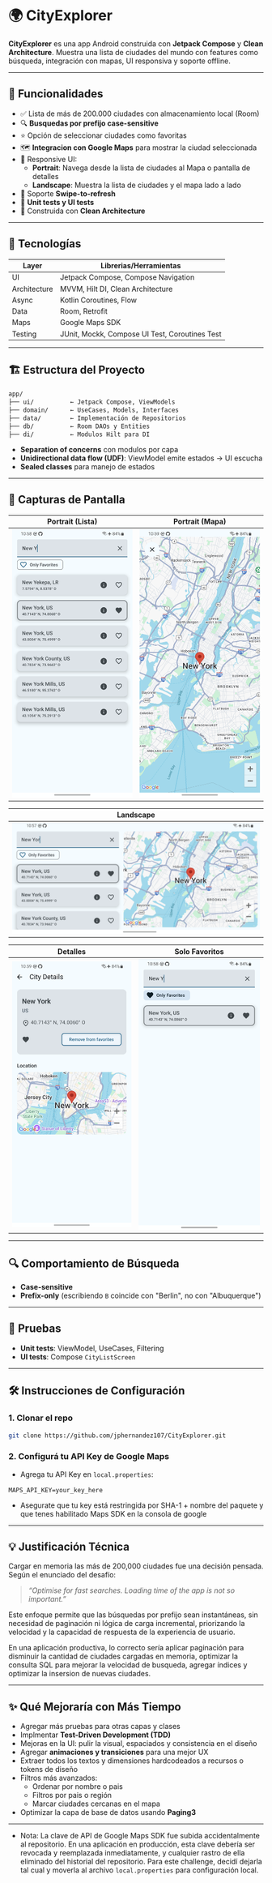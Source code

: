 # 🌍 CityExplorer

**CityExplorer** es una app Android construida con **Jetpack Compose** y **Clean Architecture**. Muestra una lista de ciudades del mundo con features como búsqueda, integración con mapas, UI responsiva y soporte offline.

---

## 🚀 Funcionalidades

- ✅ Lista de más de 200.000 ciudades con almacenamiento local (Room)
- 🔍 **Busquedas por prefijo case-sensitive**
- ⭐ Opción de seleccionar ciudades como favoritas
- 🗺️ **Integracion con Google Maps** para mostrar la ciudad seleccionada
- 📱 Responsive UI:
    - **Portrait**: Navega desde la lista de ciudades al Mapa o pantalla de detalles
    - **Landscape**: Muestra la lista de ciudades y el mapa lado a lado
- 🔄 Soporte **Swipe-to-refresh**
- 🧪 **Unit tests y UI tests**
- 🧱 Construida con **Clean Architecture**

---

## 🧰 Tecnologías

| Layer        | Librerias/Herramientas                         |
|--------------|------------------------------------------------|
| UI           | Jetpack Compose, Compose Navigation            |
| Architecture | MVVM, Hilt DI, Clean Architecture              |
| Async        | Kotlin Coroutines, Flow                        |
| Data         | Room, Retrofit                                 |
| Maps         | Google Maps SDK                                |
| Testing      | JUnit, Mockk, Compose UI Test, Coroutines Test |

---

## 🏗 Estructura del Proyecto

```
app/
├── ui/          ← Jetpack Compose, ViewModels
├── domain/      ← UseCases, Models, Interfaces
├── data/        ← Implementación de Repositorios
├── db/          ← Room DAOs y Entities
├── di/          ← Modulos Hilt para DI
```

- **Separation of concerns** con modulos por capa
- **Unidirectional data flow (UDF)**: ViewModel emite estados → UI escucha
- **Sealed classes** para manejo de estados

---

## 📸 Capturas de Pantalla

| Portrait (Lista)                               | Portrait (Mapa)                              |
|------------------------------------------------|----------------------------------------------|
| ![Lista](screenshots/CityExplorerPortrait.png) | ![Mapa](screenshots/CityExplorerFullMap.png) |

| Landscape                                           |
|-----------------------------------------------------|
| ![Landscape](screenshots/CityExplorerLandscape.png) |

| Detalles                                         | Solo Favoritos                                          |
|--------------------------------------------------|---------------------------------------------------------|
| ![Detalles](screenshots/CityExplorerDetails.png) | ![Favoritos](screenshots/CityExplorerOnlyFavorites.png) |

---

## 🔍 Comportamiento de Búsqueda

- **Case-sensitive**
- **Prefix-only** (escribiendo `B` coincide con "Berlin", no con "Albuquerque")

---

## 🧪 Pruebas

- **Unit tests**: ViewModel, UseCases, Filtering
- **UI tests**: Compose `CityListScreen`

---

## 🛠 Instrucciones de Configuración

### 1. Clonar el repo

```bash
git clone https://github.com/jphernandez107/CityExplorer.git
```

### 2. Configurá tu API Key de Google Maps

- Agrega tu API Key en `local.properties`:
```properties
MAPS_API_KEY=your_key_here
```

- Asegurate que tu key está restringida por SHA-1 + nombre del paquete y que tenes habilitado Maps SDK en la consola de google

---

## 💡 Justificación Técnica

Cargar en memoria las más de 200,000 ciudades fue una decisión pensada. Según el enunciado del desafío:

> _“Optimise for fast searches. Loading time of the app is not so important.”_

Este enfoque permite que las búsquedas por prefijo sean instantáneas, sin necesidad de paginación ni lógica de carga incremental, priorizando la velocidad y la capacidad de respuesta de la experiencia de usuario.

En una aplicación productiva, lo correcto sería aplicar paginación para disminuir la cantidad de ciudades cargadas en memoria, optimizar la consulta SQL para
mejorar la velocidad de busqueda, agregar índices y optimizar la insersion de nuevas ciudades.

---

## ✨ Qué Mejoraría con Más Tiempo

- Agregar más pruebas para otras capas y clases
- Implmentar **Test-Driven Development (TDD)**
- Mejoras en la UI: pulir la visual, espaciados y consistencia en el diseño
- Agregar **animaciones y transiciones** para una mejor UX
- Extraer todos los textos y dimensiones hardcodeados a recursos o tokens de diseño
- Filtros más avanzados:
    - Ordenar por nombre o pais
    - Filtros por pais o región
    - Marcar ciudades cercanas en el mapa
- Optimizar la capa de base de datos usando **Paging3**

---


- Nota: La clave de API de Google Maps SDK fue subida accidentalmente al repositorio. En una aplicación en producción, esta clave debería ser revocada y reemplazada inmediatamente, y cualquier rastro de ella eliminado del historial del repositorio. Para este challenge, decidí dejarla tal cual y moverla al archivo `local.properties` para configuración local.
